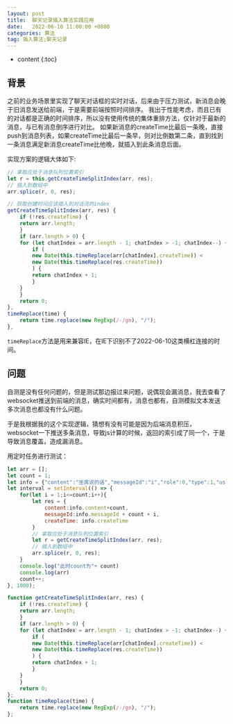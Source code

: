 ```yaml
---
layout: post
title:  聊天记录插入算法实践应用
date:   2022-06-10 11:00:00 +0800
categories: 算法
tag: 插入算法;聊天记录
---
```

* content
{:toc}

## 背景

之前的业务场景里实现了聊天对话框的实时对话，后来由于压力测试，新消息会晚于旧消息发送给前端，于是需要前端按照时间排序。
我出于性能考虑，而且已有的对话都是正确的时间排序，所以没有使用传统的集体重排方法，仅针对于最新的消息，与已有消息倒序进行对比。
如果新消息的createTime比最后一条晚，直接push到消息列表，如果createTime比最后一条早，则对比倒数第二条，直到找到一条消息满足新消息createTime比他晚，就插入到此条消息后面。

实现方案的逻辑大体如下:

```js
// 拿取应处于消息队列位置索引
let r = this.getCreateTimeSplitIndex(arr, res);
// 插入到数组中
arr.splice(r, 0, res);
```

```js
// 获取创建时间应该插入到对话流的index
getCreateTimeSplitIndex(arr, res) {
    if (!res.createTime) {
    return arr.length;
    }
    if (arr.length > 0) {
    for (let chatIndex = arr.length - 1; chatIndex > -1; chatIndex--) {
        if (
        new Date(this.timeReplace(arr[chatIndex].createTime)) <
        new Date(this.timeReplace(res.createTime))
        ) {
        return chatIndex + 1;
        }
    }
    }
    return 0;
},
timeReplace(time) {
    return time.replace(new RegExp(/-/gm), "/");
},
```

`timeReplace`方法是用来兼容IE，在IE下识别不了2022-06-10这类横杠连接的时间。

## 问题

自测是没有任何问题的，但是测试那边报过来问题，说偶现会漏消息，我去查看了websocket推送到前端的消息，确实时间都有，消息也都有，自测模拟文本发送多次消息也都没有什么问题。

于是我根据我的这个实现逻辑，猜想有没有可能是因为后端消息积压，websocket一下推送多条消息，导致js计算的时候，返回的索引成了同一个，于是导致消息覆盖，造成漏消息。

用定时任务进行测试：

```js
let arr = [];
let count = 1;
let info = {"content":"坐席说的话","messageId":"i","role":0,"type":1,"userPhone":"8710400","createTime":"2021-07-19 11:42:11"};
let interval = setInterval(() => {
    for(let i = 1;i<=count;i++){
        let res = {
            content:info.content+count,
            messageId:info.messageId + count + i,
            createTime: info.createTime
        }
        // 拿取应处于消息队列位置索引
        let r = getCreateTimeSplitIndex(arr, res);
        // 插入到数组中
        arr.splice(r, 0, res);
    }
    console.log("此时count为"+ count)
    console.log(arr)
    count++;
}, 1000);

function getCreateTimeSplitIndex(arr, res) {
    if (!res.createTime) {
    return arr.length;
    }
    if (arr.length > 0) {
    for (let chatIndex = arr.length - 1; chatIndex > -1; chatIndex--) {
        if (
        new Date(this.timeReplace(arr[chatIndex].createTime)) <
        new Date(this.timeReplace(res.createTime))
        ) {
        return chatIndex + 1;
        }
    }
    }
    return 0;
};
function timeReplace(time) {
    return time.replace(new RegExp(/-/gm), "/");
};
```
